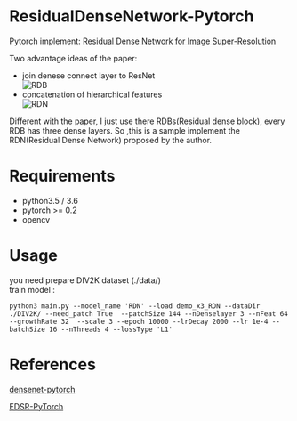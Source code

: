# ResidualDenseNetwork-Pytorch  

Pytorch implement: [Residual Dense Network for Image Super-Resolution](https://arxiv.org/pdf/1802.08797.pdf)  

Two advantage ideas of the paper:
- join denese connect layer to ResNet  
![RDB](https://github.com/lizhengwei1992/ResidualDenseNetwork-Pytorch/raw/master/images/RDB.png)
- concatenation of hierarchical features  
![RDN](https://github.com/lizhengwei1992/ResidualDenseNetwork-Pytorch/raw/master/images/RDN.png)  



Different with the paper, I just use there RDBs(Residual dense block), every RDB has three dense layers. So ,this is a sample implement the RDN(Residual Dense Network) proposed by the author.



# Requirements
- python3.5 / 3.6
- pytorch >= 0.2
- opencv 


# Usage
you need prepare DIV2K dataset (./data/)  
train model :
    
    python3 main.py --model_name 'RDN' --load demo_x3_RDN --dataDir ./DIV2K/ --need_patch True  --patchSize 144 --nDenselayer 3 --nFeat 64 --growthRate 32  --scale 3 --epoch 10000 --lrDecay 2000 --lr 1e-4 --batchSize 16 --nThreads 4 --lossType 'L1' 
        
        

# References
[densenet-pytorch](https://github.com/andreasveit/densenet-pytorch) 

[EDSR-PyTorch](https://github.com/thstkdgus35/EDSR-PyTorch)
